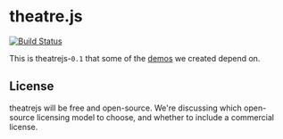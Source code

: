 # theatre.js
[![Build Status](https://secure.travis-ci.org/AriaMinaei/theatrejs.png?branch=0.1)](http://travis-ci.org/AriaMinaei/theatrejs)

This is theatrejs-`0.1` that some of the [demos](http://gelobi.org/griddify) we created depend on.

## License

theatrejs will be free and open-source. We're discussing which open-source licensing model to choose, and whether to include a commercial license.